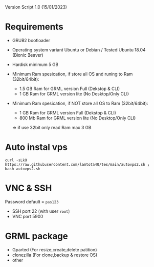 Version Script 1.0 (15/01/2023)

# Requirements
- GRUB2 bootloader
- Operating system variant Ubuntu or Debian / Tested Ubuntu 18.04 (Bionic Beaver)
- Hardisk minimum 5 GB
- Minimum Ram spesication, if store all OS and runing to Ram (32bit/64bit):
    + 1.5 GB Ram for GRML version Full (Dekstop & CLI)
    + 1 GB Ram for GRML version lite (No Desktop/Only CLI)
 - Minimum Ram spesication, if NOT store all OS to Ram (32bit/64bit):
    + 1 GB Ram for GRML version Full (Dekstop & CLI)
    + 800 Mb Ram for GRML version lite (No Desktop/Only CLI)
 
    => if use 32bit only read Ram max 3 GB

# Auto instal vps

```console  
curl -sLkO https://raw.githubusercontent.com/lamtota40/tes/main/autovps2.sh ; bash autovps2.sh
 ```
# VNC & SSH
Password default = ```pas123```
- SSH port 22 (with user ```root```)
- VNC port 5900

# GRML package
- Gparted (For resize,create,delete patition)
- clonezilla (For clone,backup & restore OS)
- other
